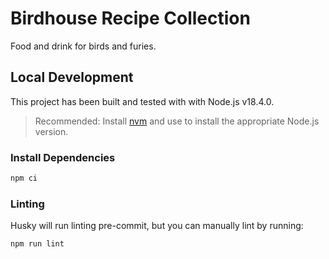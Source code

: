 # Birdhouse Recipe Collection

Food and drink for birds and furies.

## Local Development

This project has been built and tested with with Node.js v18.4.0.

> Recommended: Install [nvm](https://github.com/nvm-sh/nvm#installing-and-updating)
> and use to install the appropriate Node.js version.

### Install Dependencies

```sh
npm ci
```

### Linting

Husky will run linting pre-commit, but you can manually lint by running:

```sh
npm run lint
```
